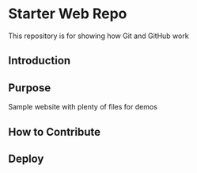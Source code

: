 # Starter Web Repo

This repository is for showing how Git and GitHub work

## Introduction

## Purpose

Sample website with plenty of files for demos

## How to Contribute

## Deploy
